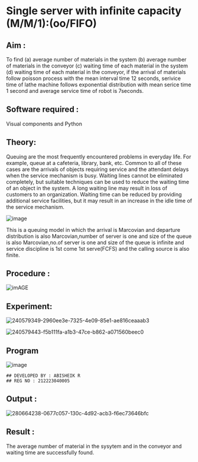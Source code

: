 # Single server with infinite capacity (M/M/1):(oo/FIFO)
## Aim :
To find (a) average number of materials in the system (b) average number of materials in the conveyor (c) waiting time of each material in the system (d) waiting time of each material in the conveyor, if the arrival  of materials follow poisson process with the mean interval time 12 seconds, serivice time of lathe machine follows exponential distribution with mean serice time 1 second and average service time of robot is 7seconds.

## Software required :
Visual components and Python

## Theory:
Queuing are the most frequently encountered problems in everyday life. For example, queue at a cafeteria, library, bank, etc. Common to all of these cases are the arrivals of objects requiring service and the attendant delays when the service mechanism is busy. Waiting lines cannot be eliminated completely, but suitable techniques can be used to reduce the waiting time of an object in the system. A long waiting line may result in loss of customers to an organization. Waiting time can be reduced by providing additional service facilities, but it may result in an increase in the idle time of the service mechanism.

![image](1.png)

This is a queuing model in which the arrival is Marcovian and departure distribution is also Marcovian,number of server is one and size of the queue is also Marcovian,no.of server is one and size of the queue is infinite and service discipline is 1st come 1st serve(FCFS) and the calling source is also finite.

## Procedure :

![imAGE](2.png)



## Experiment:
![240579349-2960ee3e-7325-4e09-85e1-ae816ceaaab3](https://github.com/Abisheik2005/Single-server-infinite-capacity---Markov-Model/assets/144979141/f9694ad2-d483-4862-a36f-54d90a75ca71)

![240579443-f5b111fa-a1b3-47ce-b862-a071560beec0](https://github.com/Abisheik2005/Single-server-infinite-capacity---Markov-Model/assets/144979141/b767fa3d-e05b-4a69-bbe7-4957afb96e62)

 
## Program
![image](https://github.com/ramjan1729/Single-server-infinite-capacity---Markov-Model/assets/103921593/5f1fd58d-5929-4c51-89ea-4cef009e5bad)
```
## DEVELOPED BY : ABISHEIK R
## REG NO : 212223040005
```
## Output :
![280664238-0677c057-130c-4d92-acb3-f6ec73646bfc](https://github.com/Abisheik2005/Single-server-infinite-capacity---Markov-Model/assets/144979141/16f198e0-21b9-4ef3-a776-b54b408a7e6f)

## Result :

The average number of material in the sysytem and in the conveyor and waiting time are successfully found.


